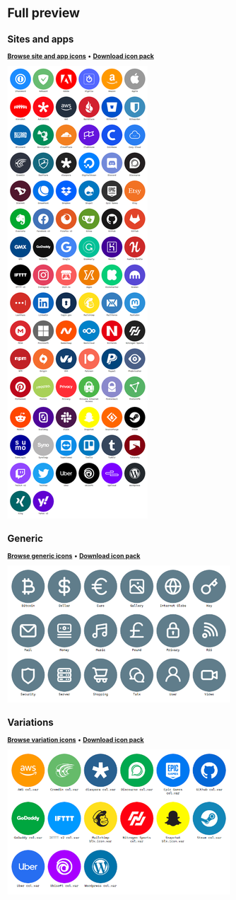 # Full preview

## Sites and apps

**[Browse site and app icons](/PNG)** • **[Download icon pack](../../releases/latest)**

[![Site and app icons](full_preview.png)](/PNG)

## Generic

**[Browse generic icons](/PNG/Generic%20Icons)** • **[Download icon pack](../../releases/latest)**

[![Generic icons](full_preview_generic.png)](/PNG/Generic%20Icons)

## Variations

**[Browse variation icons](/PNG/Variations)** • **[Download icon pack](../../releases/latest)**

[![Variation icons](full_preview_variations.png)](/PNG/Variations)